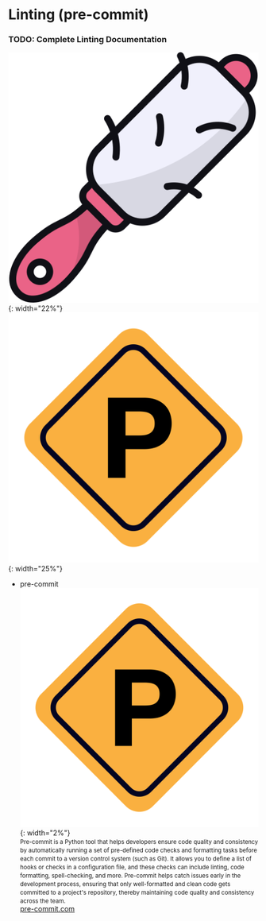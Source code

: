 # Linting (pre-commit)

### TODO: Complete Linting Documentation

![Linting](../assets/icons/linter.png){: width="22%"}
![pre-commit](../assets/icons/pre-commit.svg){: width="25%"}  

- pre-commit ![pre-commit](../assets/icons/pre-commit.svg){: width="2%"}  
<small>Pre-commit is a Python tool that helps developers ensure code quality and consistency by automatically running a set of pre-defined code checks and formatting tasks before each commit to a version control system (such as Git). It allows you to define a list of hooks or checks in a configuration file, and these checks can include linting, code formatting, spell-checking, and more. Pre-commit helps catch issues early in the development process, ensuring that only well-formatted and clean code gets committed to a project's repository, thereby maintaining code quality and consistency across the team.</small>   
 <a href="https://pre-commit.com/" target="_blank">pre-commit.com</a>
